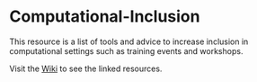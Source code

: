 # Computational-Inclusion
This resource is a list of tools and advice to increase inclusion in computational settings such as training events and workshops.

Visit the [Wiki](https://github.com/selgebali/computational-inclusion/wiki) to see the linked resources.
